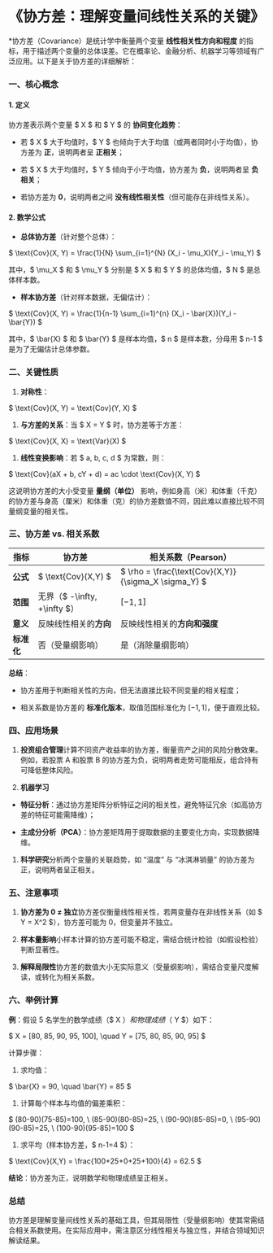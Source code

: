 # 《协方差：理解变量间线性关系的关键》

\*协方差（Covariance）是统计学中衡量两个变量 **线性相关性方向和程度** 的指标，用于描述两个变量的总体误差。它在概率论、金融分析、机器学习等领域有广泛应用。以下是关于协方差的详细解析：


### **一、核心概念**

#### 1. **定义**

协方差表示两个变量 $  X  $ 和 $  Y  $ 的 **协同变化趋势**：




*   若 $  X  $ 大于均值时，$  Y  $ 也倾向于大于均值（或两者同时小于均值），协方差为 **正**，说明两者呈 **正相关**；


*   若 $  X  $ 大于均值时，$  Y  $ 倾向于小于均值，协方差为 **负**，说明两者呈 **负相关**；


*   若协方差为 **0**，说明两者之间 **没有线性相关性**（但可能存在非线性关系）。


#### 2. **数学公式**



*   **总体协方差**（针对整个总体）：


$ 
  \text{Cov}(X, Y) = \frac{1}{N} \sum_{i=1}^{N} (X_i - \mu_X)(Y_i - \mu_Y)
   $

其中，$  \mu_X  $ 和 $  \mu_Y  $ 分别是 $  X  $ 和 $  Y  $ 的总体均值，$  N  $ 是总体样本数。




*   **样本协方差**（针对样本数据，无偏估计）：


$ 
  \text{Cov}(X, Y) = \frac{1}{n-1} \sum_{i=1}^{n} (X_i - \bar{X})(Y_i - \bar{Y})
   $

其中，$  \bar{X}  $ 和 $  \bar{Y}  $ 是样本均值，$  n  $ 是样本数，分母用 $  n-1  $ 是为了无偏估计总体参数。


### **二、关键性质**



1.  **对称性**：


$ 
   \text{Cov}(X, Y) = \text{Cov}(Y, X)
    $



1.  **与方差的关系**：当 $  X = Y  $ 时，协方差等于方差：


$ 
   \text{Cov}(X, X) = \text{Var}(X)
    $



1.  **线性变换影响**：若 $  a, b, c, d  $ 为常数，则：


$ 
   \text{Cov}(aX + b, cY + d) = ac \cdot \text{Cov}(X, Y)
    $

这说明协方差的大小受变量 **量纲（单位）** 影响，例如身高（米）和体重（千克）的协方差与身高（厘米）和体重（克）的协方差数值不同，因此难以直接比较不同量纲变量的相关性。


### **三、协方差 vs. 相关系数**



| **指标**   | **协方差**                          | **相关系数（Pearson）**                                |
| ---------- | ----------------------------------- | ------------------------------------------------------ |
| **公式**   | $  \text{Cov}(X,Y)  $               | $  \rho = \frac{\text{Cov}(X,Y)}{\sigma_X \sigma_Y}  $ |
| **范围**   | 无界（$  -\infty, +\infty  $）&#xA; | $[-1, 1]$                                              |
| **意义**   | 反映线性相关的**方向**              | 反映线性相关的**方向和强度**                           |
| **标准化** | 否（受量纲影响）&#xA;               | 是（消除量纲影响）&#xA;                                |

**总结**：




*   协方差用于判断相关性的方向，但无法直接比较不同变量的相关程度；


*   相关系数是协方差的 **标准化版本**，取值范围标准化为 $[-1, 1]$，便于直观比较。


### **四、应用场景**



1.  **投资组合管理**计算不同资产收益率的协方差，衡量资产之间的风险分散效果。例如，若股票 A 和股票 B 的协方差为负，说明两者走势可能相反，组合持有可降低整体风险。


2.  **机器学习**

*   **特征分析**：通过协方差矩阵分析特征之间的相关性，避免特征冗余（如高协方差的特征可能需降维）；


*   **主成分分析（PCA）**：协方差矩阵用于提取数据的主要变化方向，实现数据降维。


1.  **科学研究**分析两个变量的关联趋势，如 “温度” 与 “冰淇淋销量” 的协方差为正，说明两者呈正相关。


### **五、注意事项**



1.  **协方差为 0 ≠ 独立**协方差仅衡量线性相关性，若两变量存在非线性关系（如 $  Y = X^2  $），协方差可能为 0，但变量并不独立。


2.  **样本量影响**小样本计算的协方差可能不稳定，需结合统计检验（如假设检验）判断显著性。


3.  **解释局限性**协方差的数值大小无实际意义（受量纲影响），需结合变量尺度解读，或转化为相关系数。


### **六、举例计算**

**例**：假设 5 名学生的数学成绩（$  X  $）和物理成绩（$  Y  $）如下：


$ 
X = [80, 85, 90, 95, 100], \quad Y = [75, 80, 85, 90, 95]
 $

计算步骤：




1.  求均值：


$ 
   \bar{X} = 90, \quad \bar{Y} = 85
    $



1.  计算每个样本与均值的偏差乘积：


$ 
   (80-90)(75-85)=100, \ (85-90)(80-85)=25, \ (90-90)(85-85)=0, \ (95-90)(90-85)=25, \ (100-90)(95-85)=100
    $



1.  求平均（样本协方差，$  n-1=4  $）：


$ 
   \text{Cov}(X,Y) = \frac{100+25+0+25+100}{4} = 62.5
    $

**结论**：协方差为正，说明数学和物理成绩呈正相关。


### **总结**

协方差是理解变量间线性关系的基础工具，但其局限性（受量纲影响）使其常需结合相关系数使用。在实际应用中，需注意区分线性相关与独立性，并结合领域知识解读结果。
